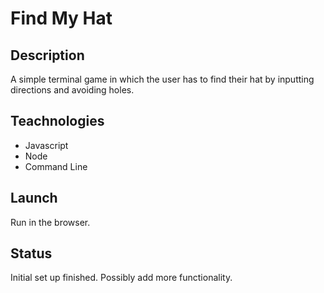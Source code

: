 # Find My Hat

## Description
A simple terminal game in which the user has to find their hat by inputting directions and avoiding holes.

## Teachnologies
+ Javascript
+ Node
+ Command Line

## Launch
Run in the browser.

## Status
Initial set up finished. Possibly add more functionality.